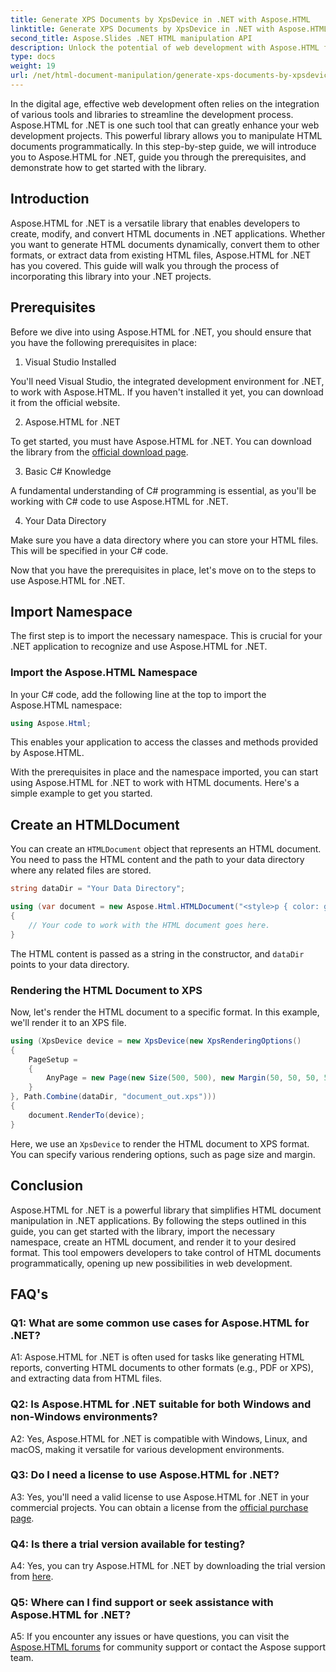 ```yaml
---
title: Generate XPS Documents by XpsDevice in .NET with Aspose.HTML
linktitle: Generate XPS Documents by XpsDevice in .NET with Aspose.HTML
second_title: Aspose.Slides .NET HTML manipulation API
description: Unlock the potential of web development with Aspose.HTML for .NET. Create, convert, and manipulate HTML documents easily.
type: docs
weight: 19
url: /net/html-document-manipulation/generate-xps-documents-by-xpsdevice-dotnet-aspose-html/
---
```


In the digital age, effective web development often relies on the integration of various tools and libraries to streamline the development process. Aspose.HTML for .NET is one such tool that can greatly enhance your web development projects. This powerful library allows you to manipulate HTML documents programmatically. In this step-by-step guide, we will introduce you to Aspose.HTML for .NET, guide you through the prerequisites, and demonstrate how to get started with the library.

## Introduction

Aspose.HTML for .NET is a versatile library that enables developers to create, modify, and convert HTML documents in .NET applications. Whether you want to generate HTML documents dynamically, convert them to other formats, or extract data from existing HTML files, Aspose.HTML for .NET has you covered. This guide will walk you through the process of incorporating this library into your .NET projects.

## Prerequisites

Before we dive into using Aspose.HTML for .NET, you should ensure that you have the following prerequisites in place:

1. Visual Studio Installed

You'll need Visual Studio, the integrated development environment for .NET, to work with Aspose.HTML. If you haven't installed it yet, you can download it from the official website.

2. Aspose.HTML for .NET

To get started, you must have Aspose.HTML for .NET. You can download the library from the [official download page](https://releases.aspose.com/html/net/).

3. Basic C# Knowledge

A fundamental understanding of C# programming is essential, as you'll be working with C# code to use Aspose.HTML for .NET.

4. Your Data Directory

Make sure you have a data directory where you can store your HTML files. This will be specified in your C# code.

Now that you have the prerequisites in place, let's move on to the steps to use Aspose.HTML for .NET.

## Import Namespace

The first step is to import the necessary namespace. This is crucial for your .NET application to recognize and use Aspose.HTML for .NET.

### Import the Aspose.HTML Namespace

In your C# code, add the following line at the top to import the Aspose.HTML namespace:

```csharp
using Aspose.Html;
```

This enables your application to access the classes and methods provided by Aspose.HTML.

With the prerequisites in place and the namespace imported, you can start using Aspose.HTML for .NET to work with HTML documents. Here's a simple example to get you started.

## Create an HTMLDocument

You can create an `HTMLDocument` object that represents an HTML document. You need to pass the HTML content and the path to your data directory where any related files are stored.

```csharp
string dataDir = "Your Data Directory";

using (var document = new Aspose.Html.HTMLDocument("<style>p { color: green; }</style><p>my first paragraph</p>", dataDir))
{
    // Your code to work with the HTML document goes here.
}
```

The HTML content is passed as a string in the constructor, and `dataDir` points to your data directory.

### Rendering the HTML Document to XPS

Now, let's render the HTML document to a specific format. In this example, we'll render it to an XPS file.

```csharp
using (XpsDevice device = new XpsDevice(new XpsRenderingOptions()
{
    PageSetup =
    {
        AnyPage = new Page(new Size(500, 500), new Margin(50, 50, 50, 50))
    }
}, Path.Combine(dataDir, "document_out.xps")))
{
    document.RenderTo(device);
}
```

Here, we use an `XpsDevice` to render the HTML document to XPS format. You can specify various rendering options, such as page size and margin.

## Conclusion

Aspose.HTML for .NET is a powerful library that simplifies HTML document manipulation in .NET applications. By following the steps outlined in this guide, you can get started with the library, import the necessary namespace, create an HTML document, and render it to your desired format. This tool empowers developers to take control of HTML documents programmatically, opening up new possibilities in web development.

## FAQ's

### Q1: What are some common use cases for Aspose.HTML for .NET?

A1: Aspose.HTML for .NET is often used for tasks like generating HTML reports, converting HTML documents to other formats (e.g., PDF or XPS), and extracting data from HTML files.

### Q2: Is Aspose.HTML for .NET suitable for both Windows and non-Windows environments?

A2: Yes, Aspose.HTML for .NET is compatible with Windows, Linux, and macOS, making it versatile for various development environments.

### Q3: Do I need a license to use Aspose.HTML for .NET?

A3: Yes, you'll need a valid license to use Aspose.HTML for .NET in your commercial projects. You can obtain a license from the [official purchase page](https://purchase.aspose.com/buy).

### Q4: Is there a trial version available for testing?

A4: Yes, you can try Aspose.HTML for .NET by downloading the trial version from [here](https://releases.aspose.com/).

### Q5: Where can I find support or seek assistance with Aspose.HTML for .NET?

A5: If you encounter any issues or have questions, you can visit the [Aspose.HTML forums](https://forum.aspose.com/) for community support or contact the Aspose support team.
